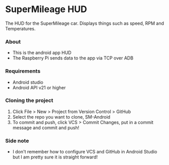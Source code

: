 # SuperMileage HUD
The HUD for the SuperMileage car. Displays things such as speed, RPM and Temperatures.

### About
- This is the android app HUD
- The Raspberry Pi sends data to the app via TCP over ADB

### Requirements
- Android studio
- Android API v21 or higher

### Cloning the project
1. Click File > New > Project from Version Control > GitHub
2. Select the repo you want to clone, SM-Android
3. To commit and push, click VCS > Commit Changes, put in a commit message and commit and push!

### Side note
- I don't remember how to configure VCS and GitHub in Android Studio but I am pretty sure it is straight forward!
